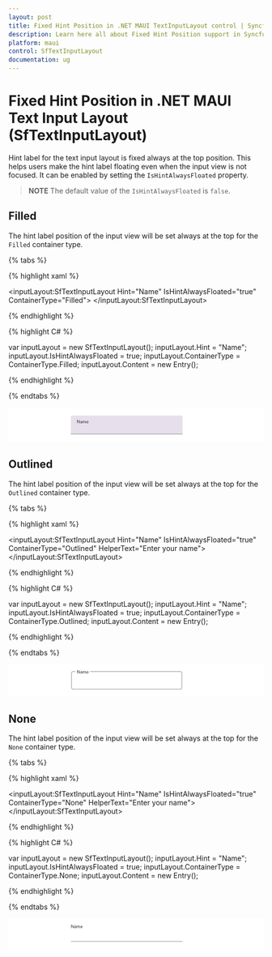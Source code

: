 ```yaml
---
layout: post
title: Fixed Hint Position in .NET MAUI TextInputLayout control | Syncfusion
description: Learn here all about Fixed Hint Position support in Syncfusion .NET MAUI Text Input Layout (SfTextInputLayout) control and more.
platform: maui
control: SfTextInputLayout
documentation: ug
---
```


# Fixed Hint Position in .NET MAUI Text Input Layout (SfTextInputLayout)

Hint label for the text input layout is fixed always at the top position. This helps users make the hint label floating even when the input view is not focused. It can be enabled by setting the `IsHintAlwaysFloated` property.

>**NOTE**
The default value of the `IsHintAlwaysFloated` is `false`.

## Filled

The hint label position of the input view will be set always at the top for the `Filled` container type. 

{% tabs %} 

{% highlight xaml %} 

 <inputLayout:SfTextInputLayout Hint="Name"
                                IsHintAlwaysFloated="true" 
                                ContainerType="Filled">
        <Entry />
</inputLayout:SfTextInputLayout>

{% endhighlight %}

{% highlight C# %} 

var inputLayout = new SfTextInputLayout();
inputLayout.Hint = "Name";
inputLayout.IsHintAlwaysFloated = true;
inputLayout.ContainerType = ContainerType.Filled;
inputLayout.Content = new Entry(); 

{% endhighlight %}

{% endtabs %}

![Filled type](images/FixedHintPosition/HintPositionFilled.png)

## Outlined

The hint label position of the input view will be set always at the top for the `Outlined` container type.

{% tabs %} 

{% highlight xaml %} 

<inputLayout:SfTextInputLayout Hint="Name"
                               IsHintAlwaysFloated="true" 
                               ContainerType="Outlined"
                               HelperText="Enter your name">
        <Entry />
</inputLayout:SfTextInputLayout>
 
{% endhighlight %}

{% highlight C# %} 

var inputLayout = new SfTextInputLayout();
inputLayout.Hint = "Name";
inputLayout.IsHintAlwaysFloated = true;
inputLayout.ContainerType = ContainerType.Outlined;
inputLayout.Content = new Entry(); 

{% endhighlight %}

{% endtabs %}

![Outlined type](images/FixedHintPosition/HintPositionOutlined.png)

## None

The hint label position of the input view will be set always at the top for the `None` container type.

{% tabs %} 

{% highlight xaml %} 

<inputLayout:SfTextInputLayout Hint="Name"
                               IsHintAlwaysFloated="true" 
                               ContainerType="None"
                               HelperText="Enter your name">
        <Entry />
</inputLayout:SfTextInputLayout> 
 

{% endhighlight %}

{% highlight C# %} 

var inputLayout = new SfTextInputLayout();
inputLayout.Hint = "Name";
inputLayout.IsHintAlwaysFloated = true;
inputLayout.ContainerType = ContainerType.None;
inputLayout.Content = new Entry(); 

{% endhighlight %}

{% endtabs %}

![None type](images/FixedHintPosition/HintPositionNone.png)